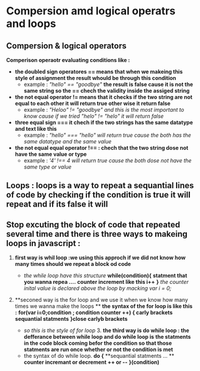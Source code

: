 # Compersion amd logical operatrs and loops
## Compersion  & logical operators 
**Comperison operaotr evaluating conditions like :**
  + **the doubled sign operatores == means that when we makeing this style of assignment the result whould be through this condition**
     - example : _"hello" == "goodbye"_ **the result is false cause it is not the same string so the == chech the validity inside the assiged string**
  + **the not equal operator != means that it checks if the two string are not equal to each other it will return true other wise it return false**
     - example : _"Heloo" != "goodbye" and this is the most important to know cause if we tried "helo" != "helo" it will return false_
  + **three equal sign === it chech if the two strings has the same datatype and text like this**
     - example : _"hello" === "hello" will return true cause the both has the same datatype and the same value_
  + **the not equal equal operator !== : chech that the two string dose not have the same value or type**
     - example : _'4' !== 4 will return true cause the both dose not have the same type or value_
     
  ## Loops : loops is a way to repeat a sequantial lines of code by checking if the condition is true it will repeat and if its false it will 
  ## Stop excuting the block of code that repeated several time and there is three ways to makeing loops in javascript :
  1. **first way is whil loop :we using this approch if we did not know how many times should we repeat a block od code**
     - _the while loop have this structure_
     **while(condition){**
     **statment that you wanna repea ....**
     **counter increment like this i++**
     **}**
     _the counter inital value is declared above the loop by macking var i = 0;_
     
   2. **seconed way is the for loop and we use it when we know how many times we wanna make the loops **
      **the syntax of the for loop is like this :**
      **for(var i=0;condition  ; condition counter ++) { carly brackets**
      **sequantial statments**
      **}close carlyb brackets**
      - _so this is the style of for loop_
    3. **the third way is do while loop  : the defferance between while loop and do while loop is**
       **the statments in the code block coming befor the condition so that those statments are run once whether or not the condition is met**
       - the syntax of do while loop.
       **do {**
       **sequantial statments ... **
       **counter incremant or decrement ++ or --**
       **}(condition)**
       
